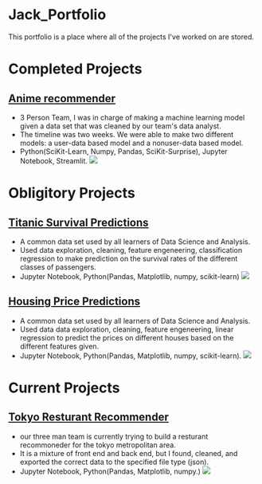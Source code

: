 # Jack_Portfolio
This portfolio is a place where all of the projects I've worked on are stored. 

# Completed Projects
## [Anime recommender](https://ani-reco.streamlit.app/)
- 3 Person Team, I was in charge of making a machine learning model given a data set that was cleaned by our team's data analyst.
- The timeline was two weeks. We were able to make two different models: a user-data based model and a nonuser-data based model.
- Python(SciKit-Learn, Numpy, Pandas, SciKit-Surprise), Jupyter Notebook, Streamlit. 
![](https://res.cloudinary.com/jerrick/image/upload/v1673103144/63b98728c9895a001ca7cc8d.jpg)


# Obligitory Projects
## [Titanic Survival Predictions](https://github.com/Jack-Merrett/data-titanic_disaster)
- A common data set used by all learners of Data Science and Analysis.
- Used data exploration, cleaning, feature engeneering, classification regression to make prediction on the survival rates of the different classes of passengers. 
- Jupyter Notebook, Python(Pandas, Matplotlib, numpy, scikit-learn)
![](https://www.nyckel.com/blog/images/2021/titanic-kaggle-hero.jpg) 

## [Housing Price Predictions](https://github.com/Jack-Merrett/data-houses-kaggle-competition)
- A common data set used by all learners of Data Science and Analysis.
- Used data data exploration, cleaning, feature engeneering, linear regression to predict the prices on different houses based on the different features given.
- Jupyter Notebook, Python(Pandas, Matplotlib, numpy, scikit-learn).
![](https://raw.githubusercontent.com/Masterx-AI/Project_Housing_Price_Prediction_/main/hs.jpg)

## 
# Current Projects
## [Tokyo Resturant Recommender](https://github.com/Wolfinbarger/OniGiri)
- our three man team is currently trying to build a resturant recommoneder for the tokyo metropolitan area.
- It is a mixture of front end and back end, but I found, cleaned, and exported the correct data to the specified file type (json).
- Jupyter Notebook, Python(Pandas, Matplotlib, numpy.)
![](https://cdn.cheapoguides.com/wp-content/uploads/sites/2/2020/05/akihabara-iStock-484915982-1024x683.jpg)
